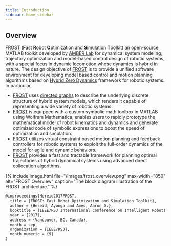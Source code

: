 ```yaml
---
title: Introduction
sidebar: home_sidebar
---
```


## Overview

<a href="#" data-toggle="tooltip"
data-original-title="{{site.data.glossary.frost}}">FROST</a> (**F**ast **R**obot
**O**ptimization and **S**imulation **T**oolkit) an open-source MATLAB toolkit
developed by [AMBER Lab](https://http://www.bipedalrobotics.com/) for dynamical
system modeling, trajectory optimization and model-based control design of
robotic systems, with a special focus in dynamic locomotion whose dynamics is
hybrid in nature. The design objective of <a href="#" data-toggle="tooltip"
data-original-title="{{site.data.glossary.frost}}">FROST</a> is to provide a
unified software environment for developing model based control and motion
planning algorithms based
on
[Hybrid Zero Dynamics](http://web.eecs.umich.edu/faculty/grizzle/web-book.html)
framework for robotic systems. In particular,

* <a href="#" data-toggle="tooltip"
data-original-title="{{site.data.glossary.frost}}">FROST</a>
uses [directed graphs](https://www.mathworks.com/help/matlab/ref/digraph.html)
to describe the underlying discrete structure of hybrid system models, which
renders it capable of representing a wide variety of robotic systems.
* <a href="#" data-toggle="tooltip"
data-original-title="{{site.data.glossary.frost}}">FROST</a> is equipped with a
custom symbolic math toolbox in MATLAB using Wolfram Mathematica, enables users
to rapidly prototype the mathematical model of robot kinematics and dynamics and
generate optimized code of symbolic expressions to boost the speed of
optimization and simulation.
* <a href="#" data-toggle="tooltip"
data-original-title="{{site.data.glossary.frost}}">FROST</a> utilizes virtual
constraint based motion planning and feedback controllers for robotic systems to
exploit the full-order dynamics of the model for agile and dynamic behaviors.
* <a href="#" data-toggle="tooltip"
data-original-title="{{site.data.glossary.frost}}">FROST</a> provides a fast and
tractable framework for planning optimal trajectories of hybrid dynamical
systems using advanced direct collocation algorithms.



{% include image.html file="/images/frost_overview.png" max-width="850" alt="FROST Overview" caption="The block diagram illustration of the FROST architecture." %}



``` tex
@inproceedings{Hereid2017FROST,
  title = {FROST: Fast Robot Optimization and Simulation Toolkit},
  author = {Hereid, Ayonga and Ames, Aaron D.},
  booktitle = {IEEE/RSJ International Conference on Intelligent Robots and Systems (IROS)},
  year = {2017},
  address = {Vancouver, BC, Canada},
  month = sep,
  organization = {IEEE/RSJ},
  month_numeric = {9}
}
```
